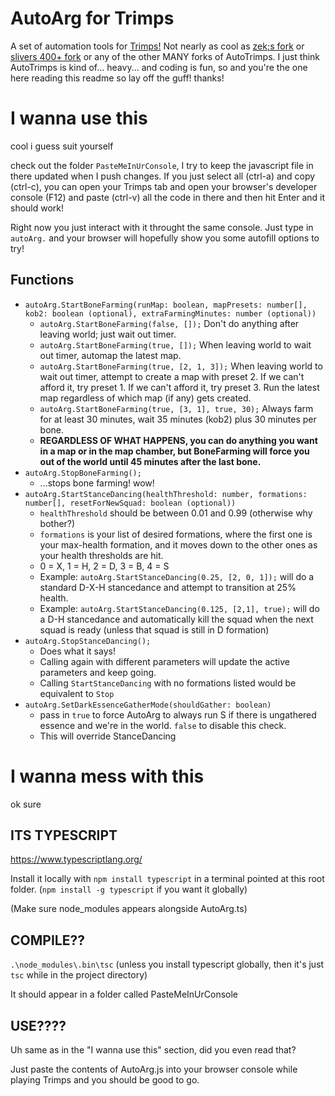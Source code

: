 # AutoArg for Trimps

A set of automation tools for [Trimps!](trimps.github.io) Not nearly as cool as [zek;s fork](https://github.com/Zorn192/AutoTrimps) or [slivers 400+ fork](https://github.com/slivermasterz/AutoTrimps) or any of the other MANY forks of AutoTrimps. I just think AutoTrimps is kind of... heavy... and coding is fun, so and you're the one here reading this readme so lay off the guff! thanks!

# I wanna use this

cool i guess suit yourself

check out the folder `PasteMeInUrConsole`, I try to keep the javascript file in there updated when I push changes. If you just select all (ctrl-a) and copy (ctrl-c), you can open your Trimps tab and open your browser's developer console (F12) and paste (ctrl-v) all the code in there and then hit Enter and it should work!

Right now you just interact with it throught the same console. Just type in `autoArg.` and your browser will hopefully show you some autofill options to try!

## Functions

* `autoArg.StartBoneFarming(runMap: boolean, mapPresets: number[], kob2: boolean (optional), extraFarmingMinutes: number (optional))`
    * `autoArg.StartBoneFarming(false, []);` Don't do anything after leaving world; just wait out timer.
    * `autoArg.StartBoneFarming(true, []);` When leaving world to wait out timer, automap the latest map.
    * `autoArg.StartBoneFarming(true, [2, 1, 3]);` When leaving world to wait out timer, attempt to create a map with preset 2. If we can't afford it, try preset 1. If we can't afford it, try preset 3. Run the latest map regardless of which map (if any) gets created.
    * `autoArg.StartBoneFarming(true, [3, 1], true, 30);` Always farm for at least 30 minutes, wait 35 minutes (kob2) plus 30 minutes per bone.
    * **REGARDLESS OF WHAT HAPPENS, you can do anything you want in a map or in the map chamber, but BoneFarming will force you out of the world until 45 minutes after the last bone.**
* `autoArg.StopBoneFarming();`
    * ...stops bone farming! wow!
* `autoArg.StartStanceDancing(healthThreshold: number, formations: number[], resetForNewSquad: boolean (optional))`
    * `healthThreshold` should be between 0.01 and 0.99 (otherwise why bother?)
    * `formations` is your list of desired formations, where the first one is your max-health formation, and it moves down to the other ones as your health thresholds are hit.
    * 0 = X, 1 = H, 2 = D, 3 = B, 4 = S
    * Example: `autoArg.StartStanceDancing(0.25, [2, 0, 1]);` will do a standard D-X-H stancedance and attempt to transition at 25% health.
    * Example: `autoArg.StartStanceDancing(0.125, [2,1], true);` will do a D-H stancedance and automatically kill the squad when the next squad is ready (unless that squad is still in D formation)
* `autoArg.StopStanceDancing();`
    * Does what it says!
    * Calling again with different parameters will update the active parameters and keep going.
    * Calling `StartStanceDancing` with no formations listed would be equivalent to `Stop`
* `autoArg.SetDarkEssenceGatherMode(shouldGather: boolean)`
    * pass in `true` to force AutoArg to always run S if there is ungathered essence and we're in the world. `false` to disable this check.
    * This will override StanceDancing


# I wanna mess with this

ok sure 

## ITS TYPESCRIPT

https://www.typescriptlang.org/

Install it locally with `npm install typescript` in a terminal pointed at this root folder. (`npm install -g typescript` if you want it globally)

(Make sure node_modules appears alongside AutoArg.ts)

## COMPILE??

`.\node_modules\.bin\tsc` (unless you install typescript globally, then it's just `tsc` while in the project directory)

It should appear in a folder called PasteMeInUrConsole

## USE????

Uh same as in the "I wanna use this" section, did you even read that?

Just paste the contents of AutoArg.js into your browser console while playing Trimps and you should be good to go.
